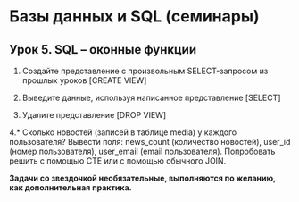 # Базы данных и SQL (семинары)

## Урок 5. SQL – оконные функции

1. Создайте представление с произвольным SELECT-запросом из прошлых уроков [CREATE VIEW]

2. Выведите данные, используя написанное представление [SELECT]

3. Удалите представление [DROP VIEW]

4.* Сколько новостей (записей в таблице media) у каждого пользователя? Вывести поля: news_count (количество новостей), user_id (номер пользователя), user_email (email пользователя). Попробовать решить с помощью CTE или с помощью обычного JOIN.

**Задачи со звездочкой необязательные, выполняются по желанию, как дополнительная практика.**
